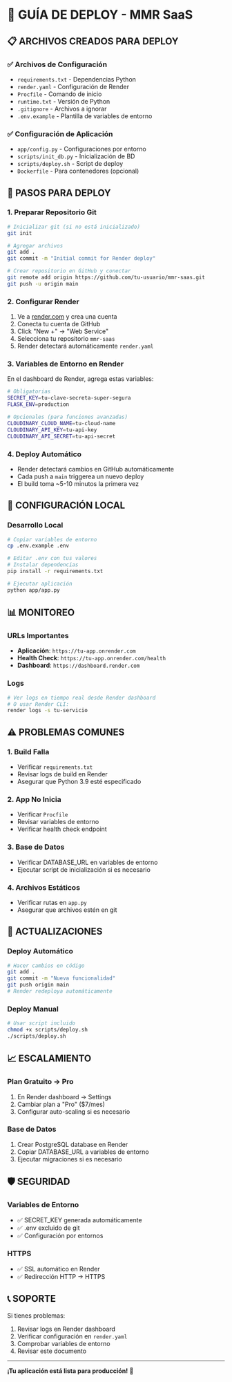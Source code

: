 # 🚀 GUÍA DE DEPLOY - MMR SaaS

## 📋 ARCHIVOS CREADOS PARA DEPLOY

### ✅ Archivos de Configuración
- `requirements.txt` - Dependencias Python
- `render.yaml` - Configuración de Render
- `Procfile` - Comando de inicio
- `runtime.txt` - Versión de Python
- `.gitignore` - Archivos a ignorar
- `.env.example` - Plantilla de variables de entorno

### ✅ Configuración de Aplicación
- `app/config.py` - Configuraciones por entorno
- `scripts/init_db.py` - Inicialización de BD
- `scripts/deploy.sh` - Script de deploy
- `Dockerfile` - Para contenedores (opcional)

## 🚀 PASOS PARA DEPLOY

### 1. Preparar Repositorio Git
```bash
# Inicializar git (si no está inicializado)
git init

# Agregar archivos
git add .
git commit -m "Initial commit for Render deploy"

# Crear repositorio en GitHub y conectar
git remote add origin https://github.com/tu-usuario/mmr-saas.git
git push -u origin main
```

### 2. Configurar Render
1. Ve a [render.com](https://render.com) y crea una cuenta
2. Conecta tu cuenta de GitHub
3. Click "New +" → "Web Service"
4. Selecciona tu repositorio `mmr-saas`
5. Render detectará automáticamente `render.yaml`

### 3. Variables de Entorno en Render
En el dashboard de Render, agrega estas variables:

```bash
# Obligatorias
SECRET_KEY=tu-clave-secreta-super-segura
FLASK_ENV=production

# Opcionales (para funciones avanzadas)
CLOUDINARY_CLOUD_NAME=tu-cloud-name
CLOUDINARY_API_KEY=tu-api-key
CLOUDINARY_API_SECRET=tu-api-secret
```

### 4. Deploy Automático
- Render detectará cambios en GitHub automáticamente
- Cada push a `main` triggerea un nuevo deploy
- El build toma ~5-10 minutos la primera vez

## 🔧 CONFIGURACIÓN LOCAL

### Desarrollo Local
```bash
# Copiar variables de entorno
cp .env.example .env

# Editar .env con tus valores
# Instalar dependencias
pip install -r requirements.txt

# Ejecutar aplicación
python app/app.py
```

## 📊 MONITOREO

### URLs Importantes
- **Aplicación**: `https://tu-app.onrender.com`
- **Health Check**: `https://tu-app.onrender.com/health`
- **Dashboard**: `https://dashboard.render.com`

### Logs
```bash
# Ver logs en tiempo real desde Render dashboard
# O usar Render CLI:
render logs -s tu-servicio
```

## ⚠️ PROBLEMAS COMUNES

### 1. Build Falla
- Verificar `requirements.txt`
- Revisar logs de build en Render
- Asegurar que Python 3.9 esté especificado

### 2. App No Inicia
- Verificar `Procfile`
- Revisar variables de entorno
- Verificar health check endpoint

### 3. Base de Datos
- Verificar DATABASE_URL en variables de entorno
- Ejecutar script de inicialización si es necesario

### 4. Archivos Estáticos
- Verificar rutas en `app.py`
- Asegurar que archivos estén en git

## 🔄 ACTUALIZACIONES

### Deploy Automático
```bash
# Hacer cambios en código
git add .
git commit -m "Nueva funcionalidad"
git push origin main
# Render redeploya automáticamente
```

### Deploy Manual
```bash
# Usar script incluido
chmod +x scripts/deploy.sh
./scripts/deploy.sh
```

## 📈 ESCALAMIENTO

### Plan Gratuito → Pro
1. En Render dashboard → Settings
2. Cambiar plan a "Pro" ($7/mes)
3. Configurar auto-scaling si es necesario

### Base de Datos
1. Crear PostgreSQL database en Render
2. Copiar DATABASE_URL a variables de entorno
3. Ejecutar migraciones si es necesario

## 🛡️ SEGURIDAD

### Variables de Entorno
- ✅ SECRET_KEY generada automáticamente
- ✅ .env excluido de git
- ✅ Configuración por entornos

### HTTPS
- ✅ SSL automático en Render
- ✅ Redirección HTTP → HTTPS

## 📞 SOPORTE

Si tienes problemas:
1. Revisar logs en Render dashboard
2. Verificar configuración en `render.yaml`
3. Comprobar variables de entorno
4. Revisar este documento

---

**¡Tu aplicación está lista para producción!** 🎉